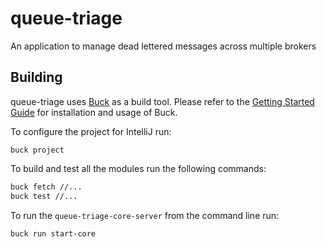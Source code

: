 # queue-triage

An application to manage dead lettered messages across multiple brokers

## Building
queue-triage uses [Buck](https://buckbuild.com/) as a build tool.  Please refer to the [Getting Started Guide]() for installation and usage of Buck.

To configure the project for IntelliJ run:

```
buck project
```

To build and test all the modules run the following commands:

```bash
buck fetch //...
buck test //...
```

To run the `queue-triage-core-server` from the command line run:

```bash
buck run start-core
```


